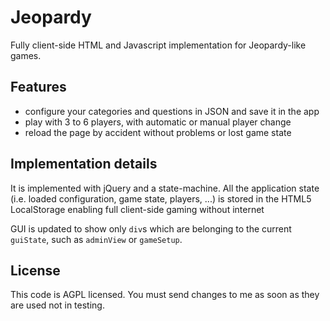 # Jeopardy

Fully client-side HTML and Javascript implementation for Jeopardy-like games.

## Features
* configure your categories and questions in JSON and save it in the app
* play with 3 to 6 players, with automatic or manual player change
* reload the page by accident without problems or lost game state

## Implementation details
It is implemented with jQuery and a state-machine. All the application state
(i.e. loaded configuration, game state, players, ...) is stored in the HTML5 LocalStorage
enabling full client-side gaming without internet

GUI is updated to show only ```div```s which are belonging to the current ```guiState```,
such as ```adminView``` or ```gameSetup```.

## License
This code is AGPL licensed. You must send changes to me as soon as they are used not in testing.
